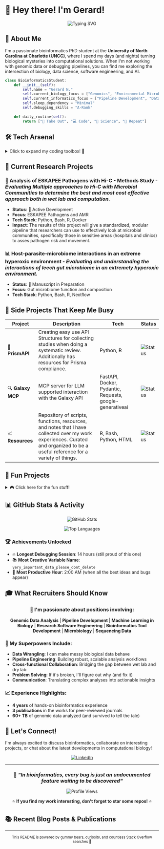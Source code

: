 # 🧬 Hey there! I'm Gerard! 

<div align="center">

![Typing SVG](https://readme-typing-svg.herokuapp.com?font=Fira+Code&pause=1000&color=36BCF7&width=435&lines=Bioinformatics+PhD+Student;Data+Scientist+%7C+Code+Enthusiast;Curiosity+%2B+Code+%3D+Discovery)

</div>

## 🔬 About Me

I'm a passionate bioinformatics PhD student at the **University of North Carolina at Charlotte (UNCC)**, where I spend my days (and nights) turning biological mysteries into computational solutions. When I'm not working with genomic data or debugging pipelines, you can find me exploring the intersection of biology, data science, software engineering, and AI.

```python
class BioinformaticsStudent:
    def __init__(self):
        self.name = "Gerard N."
        self.current_biology_focus = ["Genomics", "Environmental Microbiomes", "Hi-C Sequence Analysis"]
        self.current_informatics_focus = ["Pipeline Development", "Data Visualization", "Documentation"]
        self.sleep_dependency = "Minimal"
        self.debugging_skills = "A-Rank"
    
    def daily_routine(self):
        return ["🥡 Take Out", "💻 Code", "🧬 Science", "🔄 Repeat"]
```

## 🛠️ Tech Arsenal

<details>
<summary>Click to expand my coding toolbox! 🧰</summary>

### Languages & Frameworks
![Python](https://img.shields.io/badge/Python-3776AB?style=for-the-badge&logo=python&logoColor=white)
![R](https://img.shields.io/badge/R-276DC3?style=for-the-badge&logo=r&logoColor=white)
![Bash](https://img.shields.io/badge/Bash-4EAA25?style=for-the-badge&logo=gnu-bash&logoColor=white)

### Bioinformatics Superpowers 🦸‍♀️
- **Sequence Analysis**: BLAST, BWA, Bowtie2, Minimap2
- **Variant Calling**: Samtools/BCFTools
- **Genomic Visualization**: IGV, UCSC Genome Browser, AlignmentViewer

### Data Science & ML
- **Libraries**: Pandas, NumPy, Requests, dotENV
- **Visualization**: Matplotlib, Seaborn, ggplot2, Plotly
- **Statistics**: Scipy, Bioconductor
- **MCP**: PyTorch, Google Gemini, OpenAI
- **APIs**: Google Gemini, OpenAI, Web of Science, PubMed

### Infrastructure & Tools
- **Workflow Management**: Nextflow, Snakemake
- **Containers**: Docker, Singularity
- **HPC**: SLURM
- **Version Control**: Git, GitHub Actions

</details>

## 🔬 Current Research Projects

### 🧬 Analysis of ESKAPEE Pathogens with Hi-C - Methods Study - *Evaluating Multiple approaches to Hi-C with Microbial Communities to determine the best and most cost effective approach both in wet lab and computation.*
- **Status**: 🚀 Active Development
- **Focus**: ESKAPEE Pathogens and AMR
- **Tech Stack**: Python, Bash, R, Docker
- **Impact**: The results of this project will give a standardized, modular pipeline that researchers can use to effectively look at microbial communities, specifically those in sensitive areas (hospitals and clinics) to asses pathogen risk and movement.

### 📊 Host-parasite-microbiome interactions in an extreme hyperoxic environment - *Evaluating and understanding the interactions of leech gut microbiome in an extremely hyperoxic environment.*
- **Status**: 📝 Manuscript in Preparation
- **Focus**: Gut microbiome function and composition
- **Tech Stack**: Python, Bash, R, Nextflow

<!-- <div align="center">

*🔬 Check out my [research portfolio](link-to-portfolio) for detailed project descriptions*

</div> -->

## 🚀 Side Projects That Keep Me Busy

| Project | Description | Tech | Status |
|---------|-------------|------|---------|
| 🧬 **PrismAPI** | Creating easy use API Structures for collecting studies when doing a systematic review. Additionally has resources for Prisma compliance. | Python, R | ![Status](https://img.shields.io/badge/Status-In%20Development-blue) |
| 🔍 **Galaxy MCP** | MCP server for LLM supported interaction with the Galaxy API | FastAPI, Docker, Pydantic, Requests, google-generativeai | ![Status](https://img.shields.io/badge/Status-In%20Development-blue) |
| 📈 **Resources** | Repository of scripts, functions, resources, and notes that I have collected over my work experiences. Curated and organized to be a useful reference for a variety of things. | R, Bash, Python, HTML | ![Status](https://img.shields.io/badge/Status-In%20Development-blue) |

## 🎯 Fun Projects
<details>
<summary>🎮 Click here for the fun stuff!</summary>
- **📚 D&D Character Information Website**: A Git Pages site to showcase the backstory of one of my DND characters. This project also provided me an introduction to HTML and website building. Future plans are to add more pages and interactive elements. | ![Status](https://img.shields.io/badge//Status-Stable-green)
- **🃏 MCP for the Scryfall API**: Still a work-in-progress and in the early stages, but to learn MCPs I am making one for the Scryfall API. As a big fan of Magic: The Gathering, this was an entertaining way to learn. | ![Status](https://img.shields.io/badge/Status-In%20Development-blue)

*"If it's not documented in a README, did it really happen?"* - Ancient Bioinformatics Proverb

</details>

## 📊 GitHub Stats & Activity

<div align="center">

![GitHub Stats](https://github-readme-stats.vercel.app/api?username=GerardNasser&show_icons=true&theme=radical)

![Top Languages](https://github-readme-stats.vercel.app/api/top-langs/?username=GerardNasser&layout=compact&theme=radical)

</div>

### 🏆 Achievements Unlocked
- 🔥 **Longest Debugging Session**: 14 hours (still proud of this one)
- 📚 **Most Creative Variable Name**: `very_important_data_please_dont_delete`
- 🦉 **Most Productive Hour**: 2:00 AM (when all the best ideas and bugs appear)

## 🎓 What Recruiters Should Know

<div align="center">

### 💼 I'm passionate about positions involving:
**Genomic Data Analysis** | **Pipeline Development** | **Machine Learning in Biology** | **Research Software Engineering** | **Bioinformatics Tool Development** | **Microbiology** | **Sequencing Data**

</div>

### 🌟 My Superpowers Include:
- **Data Wrangling**: I can make messy biological data behave
- **Pipeline Engineering**: Building robust, scalable analysis workflows
- **Cross-functional Collaboration**: Bridging the gap between wet lab and dry lab
- **Problem Solving**: If it's broken, I'll figure out why (and fix it)
- **Communication**: Translating complex analyses into actionable insights

### 📈 Experience Highlights:
- **4 years** of hands-on bioinformatics experience
- **3 publications** in the works for peer-reviewed journals
- **60+ TB** of genomic data analyzed (and survived to tell the tale)

## 🤝 Let's Connect!

I'm always excited to discuss bioinformatics, collaborate on interesting projects, or chat about the latest developments in computational biology!

<div align="center">

[![LinkedIn](https://img.shields.io/badge/LinkedIn-0077B5?style=for-the-badge&logo=linkedin&logoColor=white)](www.linkedin.com/in/gerard-r-nasser)

</div>

---

<div align="center">

### 🧬 *"In bioinformatics, every bug is just an undocumented feature waiting to be discovered"*

![Profile Views](https://komarev.com/ghpvc/?username=GerardNasser&color=blueviolet)

⭐ **If you find my work interesting, don't forget to star some repos!** ⭐

</div>

## 📚 Recent Blog Posts & Publications

<!-- BLOG-POST-LIST:START
- [Blog Post Title 1](link-to-post)
- [Blog Post Title 2](link-to-post)
- [Publication Title 1](link-to-publication)
BLOG-POST-LIST:END -->

---

<div align="center">
<sub>This README is powered by gummy bears, curiosity, and countless Stack Overflow searches 🚀</sub>
</div>